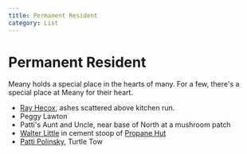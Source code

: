 ```yaml
---
title: Permanent Resident
category: List
---
```

# Permanent Resident

Meany holds a special place in the hearts of many. For a few, there's a special place at Meany for their heart.

* [Ray Hecox](/Person/Ray-Hecox), ashes scattered above kitchen run.
* Peggy Lawton
* Patti's Aunt and Uncle, near base of North at a mushroom patch
* [Walter Little](/Person/Walter-Little) in cement stoop of [Propane Hut](Propane-Hut)
* [Patti Polinsky](/Person/Patti-Polinsky), Turtle Tow